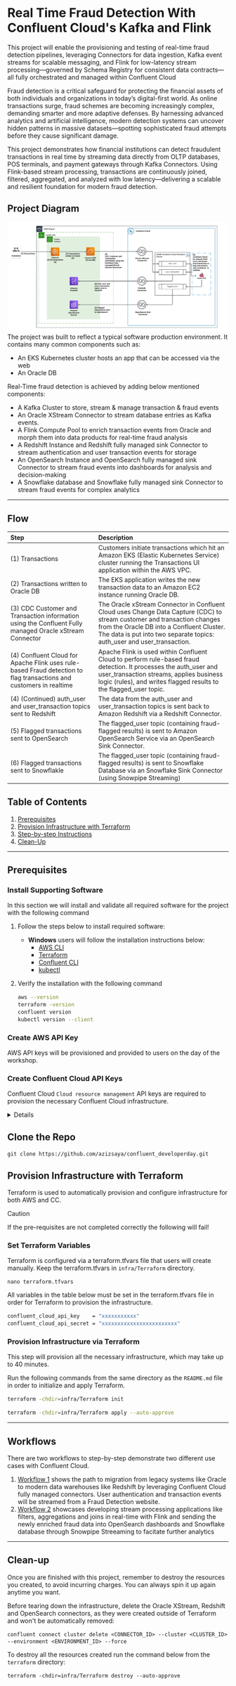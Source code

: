 # Real Time Fraud Detection With Confluent Cloud's Kafka and Flink
This project will enable the provisioning and testing of real-time fraud detection pipelines, leveraging Connectors for data ingestion, Kafka event streams for scalable messaging, and Flink for low-latency stream processing—governed by Schema Registry for consistent data contracts—all fully orchestrated and managed within Confluent Cloud

Fraud detection is a critical safeguard for protecting the financial assets of both individuals and organizations in today’s digital-first world. As online transactions surge, fraud schemes are becoming increasingly complex, demanding smarter and more adaptive defenses. By harnessing advanced analytics and artificial intelligence, modern detection systems can uncover hidden patterns in massive datasets—spotting sophisticated fraud attempts before they cause significant damage.

This project demonstrates how financial institutions can detect fraudulent transactions in real time by streaming data directly from OLTP databases, POS terminals, and payment gateways through Kafka Connectors. Using Flink-based stream processing, transactions are continuously joined, filtered, aggregated, and analyzed with low latency—delivering a scalable and resilient foundation for modern fraud detection.

## Project Diagram
![architecture_diagram.png](img/architecture.png)
The project was built to reflect a typical software production environment. It contains many common components such as:
- An EKS Kubernetes cluster hosts an app that can be accessed via the web
- An Oracle DB

Real-Time fraud detection is achieved by adding below mentioned components:
- A Kafka Cluster to store, stream & manage transaction & fraud events
- An Oracle XStream Connector to stream database entries as Kafka events.
- A Flink Compute Pool to enrich transaction events from Oracle and morph them into data products for real-time fraud analysis 
- A Redshift Instance and Redshift fully managed sink Connector to stream authentication and user transaction events for storage
- An OpenSearch Instance and OpenSearch fully managed sink Connector to stream fraud events into dashboards for analysis and decision-making
- A Snowflake database and Snowflake fully managed sink Connector to stream fraud events for complex analytics
---

## Flow

| Step                                                                                                                | Description                                                                                                                                                                                                                                      |
| :------------------------------------------------------------------------------------------------------------------ | :----------------------------------------------------------------------------------------------------------------------------------------------------------------------------------------------------------------------------------------------- |
| (1) Transactions                                                                                                    | Customers initiate transactions which hit an Amazon EKS (Elastic Kubernetes Service) cluster running the Transactions UI application within the AWS VPC.                                                                                         |
| (2) Transactions written to Oracle DB                                                                               | The EKS application writes the new transaction data to an Amazon EC2 instance running Oracle DB.                                                                                                                                                 |
| (3) CDC Customer and Transaction information using the Confluent Fully managed Oracle xStream Connector             | The Oracle xStream Connector in Confluent Cloud uses Change Data Capture (CDC) to stream customer and transaction changes from the Oracle DB into a Confluent Cluster. The data is put into two separate topics: auth_user and user_transaction. |
| (4) Confluent Cloud for Apache Flink uses rule-based Fraud detection to flag transactions and customers in realtime | Apache Flink is used within Confluent Cloud to perform rule-based fraud detection. It processes the auth_user and user_transaction streams, applies business logic (rules), and writes flagged results to the flagged_user topic.                |
| (4) (Continued) auth_user and user_transaction topics sent to Redshift                                              | The data from the auth_user and user_transaction topics is sent back to Amazon Redshift via a Redshift Connector.                                                                                                                                |
| (5) Flagged transactions sent to OpenSearch                                                                         | The flagged_user topic (containing fraud-flagged results) is sent to Amazon OpenSearch Service via an OpenSearch Sink Connector.                                                                                                                 |
| (6) Flagged transactions sent to Snowflakle                                                                         | The flagged_user topic (containing fraud-flagged results) is sent to Snowflake Database via an Snowflake Sink Connector (using Snowpipe Streaming)                                                                                               |



## Table of Contents
1. [Prerequisites](#prerequisites)
2. [Provision Infrastructure with Terraform](#provision-infrastructure-with-terraform)
3. [Step-by-step Instructions](#labs)
4. [Clean-Up](#clean-up)
---

## Prerequisites

### Install Supporting Software
In this section we will install and validate all required software for the project with the following command

1. Follow the steps below to install required software:

   - **Windows** users will follow the installation instructions below:
      - [AWS CLI](https://docs.aws.amazon.com/cli/latest/userguide/getting-started-install.html)
      - [Terraform](https://developer.hashicorp.com/terraform/install#windows)
      - [Confluent CLI](https://docs.confluent.io/confluent-cli/current/install.html)
      - [kubectl](https://kubernetes.io/docs/tasks/tools/install-kubectl-windows/)


2. Verify the installation with the following command

   ```bash
   aws --version
   terraform -version
   confluent version
   kubectl version --client
   ```

### Create AWS API Key

AWS API keys will be provisioned and provided to users on the day of the workshop. 

### Create Confluent Cloud API Keys

Confluent Cloud `Cloud resource management` API keys are required to provision the necessary Confluent Cloud infrastructure.
</summary><details>

1. Log into Confluent Cloud
2. Open the sidebar menu and select `API keys`
3. Click `+ Add API key`
4. Associate API Key with `My account`
5. Select `Cloud resource management`
6. Create the API key and copy the Key & Secret into a usable place
</details>   

## Clone the Repo
```
git clone https://github.com/azizsaya/confluent_developerday.git
```

## Provision Infrastructure with Terraform
Terraform is used to automatically provision and configure infrastructure for both AWS and CC. 

 >[!CAUTION]
 >If the pre-requisites are not completed correctly the following will fail!


### Set Terraform Variables
Terraform is configured via a terraform.tfvars file that users will create manually. Keep the terraform.tfvars in `infra/Terraform` directory.

``` 
nano terraform.tfvars 
```

All variables in the table below must be set in the terraform.tfvars file in order for Terraform to provision the infrastructure.

```bash
confluent_cloud_api_key    = "xxxxxxxxxxx"
confluent_cloud_api_secret = "xxxxxxxxxxxxxxxxxxxxxxxx"
  ```


### Provision Infrastructure via Terraform

This step will provision all the necessary infrastructure, which may take up to 40 minutes.

Run the following commands from the same directory as the `README.md` file in order to initialize and apply Terraform.

   ```bash
   terraform -chdir=infra/Terraform init
   ```
   
   ```bash
   terraform -chdir=infra/Terraform apply --auto-approve
   ```


---

## Workflows

There are two workflows to step-by-step demonstrate two different use cases with Confluent Cloud. 
1. [Workflow 1](./LAB1/LAB1-README.md) shows the path to migration from legacy systems like Oracle to modern data warehouses like Redshift by leveraging Confluent Cloud fully managed connectors. User authentication and transaction events will be streamed from a Fraud Detection website. 
2. [Workflow 2](./LAB2/LAB2-README.md) showcases developing stream processing applications like filters, aggregations and joins in real-time with Flink and sending the newly enriched fraud data into OpenSearch dashboards and Snowflake database through Snowpipe Streeaming to facitate further analytics 

---
## Clean-up
Once you are finished with this project, remember to destroy the resources you created, to avoid incurring charges. You can always spin it up again anytime you want.

Before tearing down the infrastructure, delete the Oracle XStream, Redshift and OpenSearch connectors, as they were created outside of Terraform and won't be automatically removed:

```
confluent connect cluster delete <CONNECTOR_ID> --cluster <CLUSTER_ID> --environment <ENVIRONMENT_ID> --force
```

To destroy all the resources created run the command below from the ```terraform``` directory:

```
terraform -chdir=infra/Terraform destroy --auto-approve
```

